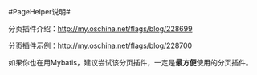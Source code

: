 #PageHelper说明#   

分页插件介绍：http://my.oschina.net/flags/blog/228699  

分页插件示例：http://my.oschina.net/flags/blog/228700  

如果你也在用Mybatis，建议尝试该分页插件，一定是<b>最方便</b>使用的分页插件。  
